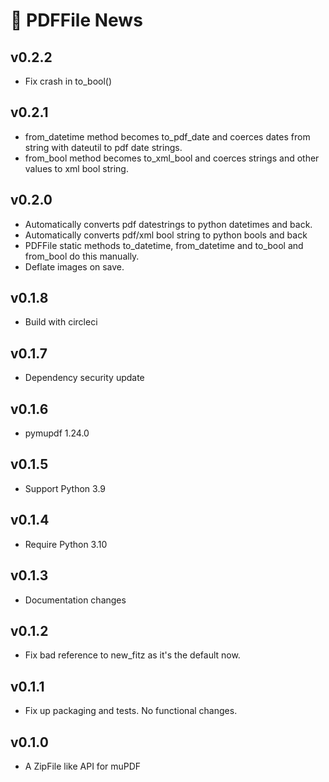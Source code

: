 # 📰 PDFFile News

## v0.2.2

- Fix crash in to_bool()

## v0.2.1

- from_datetime method becomes to_pdf_date and coerces dates from string with
  dateutil to pdf date strings.
- from_bool method becomes to_xml_bool and coerces strings and other values to
  xml bool string.

## v0.2.0

- Automatically converts pdf datestrings to python datetimes and back.
- Automatically converts pdf/xml bool string to python bools and back
- PDFFile static methods to_datetime, from_datetime and to_bool and from_bool do
  this manually.
- Deflate images on save.

## v0.1.8

- Build with circleci

## v0.1.7

- Dependency security update

## v0.1.6

- pymupdf 1.24.0

## v0.1.5

- Support Python 3.9

## v0.1.4

- Require Python 3.10

## v0.1.3

- Documentation changes

## v0.1.2

- Fix bad reference to new_fitz as it's the default now.

## v0.1.1

- Fix up packaging and tests. No functional changes.

## v0.1.0

- A ZipFile like API for muPDF
